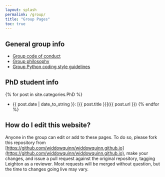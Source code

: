 ```yaml
---
layout: splash
permalink: /group/
title: "Group Pages"
toc: true
---
```


## General group info

- [Group code of conduct](/group/code_of_conduct)
- [Group philosophy](/group/philosopy)
- [Group Python coding style guidelines](/group/python_style)

## PhD student info

{% for post in site.categories.PhD %}
- {{ post.date | date_to_string }}: [{{ post.title }}]({{ post.url }})
{% endfor %}

## How do I edit this website?

Anyone in the group can edit or add to these pages. To do so, please fork this repository from [https://github.com/widdowquinn/widdowquinn.github.io](https://github.com/widdowquinn/widdowquinn.github.io), make your changes, and issue a pull request against the original repository, tagging Leighton as a reviewer. Most requests will be merged without question, but the time to changes going live may vary.